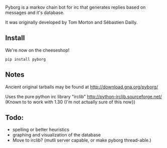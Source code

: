 ﻿Pyborg is a markov chain bot for irc that generates replies based on messages and it's database.

It was originally developed by Tom Morton and Sébastien Dailly.

Install
--------
We're now on the cheeseshop!

`pip install pyborg`


Notes
-----

Ancient original tarballs may be found at http://download.gna.org/pyborg/

Uses the pure python irc library "irclib" http://python-irclib.sourceforge.net/ (Known to to work with 1.30 {I'm not actually sure of this now})


Todo:
-----

* spelling or better heuristics
* graphing and visualization of the database
* Move to irclib? (mutli server capable, or make pyborg thread-able.)